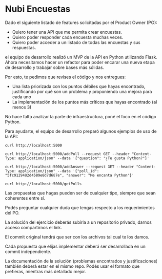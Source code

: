 # Nubi Encuestas

Dado el siguiente listado de features solicitadas por el Product Owner (PO):

- Quiero tener una API que me permita crear encuestas.
- Quiero poder responder cada encuesta muchas veces.
- Quiero poder acceder a un listado de todas las encuestas y sus respuestas.

el equipo de desarrollo realizó un MVP de la API en Python utilizando Flask. Ahora necesitamos hacer un refactor para poder encarar una nueva etapa de desarrollo y trabajar sobre bases más sólidas.

Por esto, te pedimos que revises el código y nos entregues:

- Una lista priorizada con los puntos débiles que hayas encontrado, justificando por qué son un problema y proponiendo una mejora para cada uno
- La implementación de los puntos más críticos que hayas encontrado (al menos 3)

No hace falta analizar la parte de infraestructura, poné el foco en el código Python.

Para ayudarte, el equipo de desarrollo preparó algunos ejemplos de uso de la API:

`curl http://localhost:5000`

`curl http://localhost:5000/addPoll --request GET --header "Content-Type: application/json" --data '{"question": "¿Te gusta Python?"}'`

`curl http://localhost:5000/addAnswer --request GET --header "Content-Type: application/json" --data '{"poll_id": "5fc9129482d4589e8d7d687e", "answer": "Me encanta Python"}'`

`curl http://localhost:5000/getPolls`

Las propuestas que hagas pueden ser de cualquier tipo, siempre que sean coherentes entre sí.

Podés preguntar cualquier duda que tengas respecto a los requerimientos del PO.

La solución del ejercicio deberás subirla a un repositorio privado, darnos acceso compartirnos el link.

El commit original tendrá que ser con los archivos tal cual te los damos.

Cada propuesta que elijas implementar deberá ser desarrollada en un commit independiente.

La documentación de la solución (problemas encontrados y justificaciones) también deberá estar en el mismo repo. Podés usar el formato que prefieras, mientras más detallado mejor.
